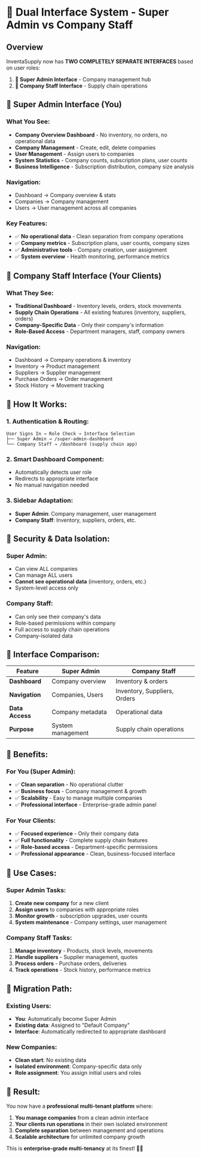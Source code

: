 # 🚀 Dual Interface System - Super Admin vs Company Staff

## **Overview**
InventaSupply now has **TWO COMPLETELY SEPARATE INTERFACES** based on user roles:

1. **🏢 Super Admin Interface** - Company management hub
2. **👥 Company Staff Interface** - Supply chain operations

## **🎯 Super Admin Interface (You)**

### **What You See:**
- **Company Overview Dashboard** - No inventory, no orders, no operational data
- **Company Management** - Create, edit, delete companies
- **User Management** - Assign users to companies
- **System Statistics** - Company counts, subscription plans, user counts
- **Business Intelligence** - Subscription distribution, company size analysis

### **Navigation:**
- Dashboard → Company overview & stats
- Companies → Company management
- Users → User management across all companies

### **Key Features:**
- ✅ **No operational data** - Clean separation from company operations
- ✅ **Company metrics** - Subscription plans, user counts, company sizes
- ✅ **Administrative tools** - Company creation, user assignment
- ✅ **System overview** - Health monitoring, performance metrics

## **👥 Company Staff Interface (Your Clients)**

### **What They See:**
- **Traditional Dashboard** - Inventory levels, orders, stock movements
- **Supply Chain Operations** - All existing features (inventory, suppliers, orders)
- **Company-Specific Data** - Only their company's information
- **Role-Based Access** - Department managers, staff, company owners

### **Navigation:**
- Dashboard → Company operations & inventory
- Inventory → Product management
- Suppliers → Supplier management
- Purchase Orders → Order management
- Stock History → Movement tracking

## **🔄 How It Works:**

### **1. Authentication & Routing:**
```
User Signs In → Role Check → Interface Selection
├── Super Admin → /super-admin-dashboard
└── Company Staff → /dashboard (supply chain app)
```

### **2. Smart Dashboard Component:**
- Automatically detects user role
- Redirects to appropriate interface
- No manual navigation needed

### **3. Sidebar Adaptation:**
- **Super Admin**: Company management, user management
- **Company Staff**: Inventory, suppliers, orders, etc.

## **🔐 Security & Data Isolation:**

### **Super Admin:**
- Can view ALL companies
- Can manage ALL users
- **Cannot see operational data** (inventory, orders, etc.)
- System-level access only

### **Company Staff:**
- Can only see their company's data
- Role-based permissions within company
- Full access to supply chain operations
- Company-isolated data

## **📱 Interface Comparison:**

| Feature | Super Admin | Company Staff |
|---------|-------------|---------------|
| **Dashboard** | Company overview | Inventory & orders |
| **Navigation** | Companies, Users | Inventory, Suppliers, Orders |
| **Data Access** | Company metadata | Operational data |
| **Purpose** | System management | Supply chain operations |

## **🚀 Benefits:**

### **For You (Super Admin):**
- ✅ **Clean separation** - No operational clutter
- ✅ **Business focus** - Company management & growth
- ✅ **Scalability** - Easy to manage multiple companies
- ✅ **Professional interface** - Enterprise-grade admin panel

### **For Your Clients:**
- ✅ **Focused experience** - Only their company data
- ✅ **Full functionality** - Complete supply chain features
- ✅ **Role-based access** - Department-specific permissions
- ✅ **Professional appearance** - Clean, business-focused interface

## **🎯 Use Cases:**

### **Super Admin Tasks:**
1. **Create new company** for a new client
2. **Assign users** to companies with appropriate roles
3. **Monitor growth** - subscription upgrades, user counts
4. **System maintenance** - Company settings, user management

### **Company Staff Tasks:**
1. **Manage inventory** - Products, stock levels, movements
2. **Handle suppliers** - Supplier management, quotes
3. **Process orders** - Purchase orders, deliveries
4. **Track operations** - Stock history, performance metrics

## **🔄 Migration Path:**

### **Existing Users:**
- **You**: Automatically become Super Admin
- **Existing data**: Assigned to "Default Company"
- **Interface**: Automatically redirected to appropriate dashboard

### **New Companies:**
- **Clean start**: No existing data
- **Isolated environment**: Company-specific data only
- **Role assignment**: You assign initial users and roles

## **🎉 Result:**

You now have a **professional multi-tenant platform** where:

1. **You manage companies** from a clean admin interface
2. **Your clients run operations** in their own isolated environment
3. **Complete separation** between management and operations
4. **Scalable architecture** for unlimited company growth

This is **enterprise-grade multi-tenancy** at its finest! 🚀🔥

